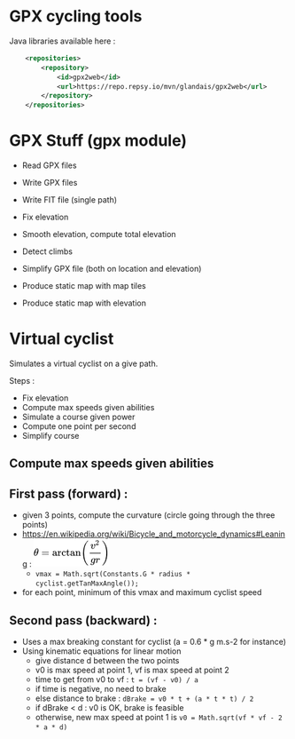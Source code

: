 # GPX cycling tools

Java libraries available here :

```xml
	<repositories>
		<repository>
			<id>gpx2web</id>
			<url>https://repo.repsy.io/mvn/glandais/gpx2web</url>
		</repository>
	</repositories>
```

# GPX Stuff (gpx module)

- Read GPX files
- Write GPX files
- Write FIT file (single path)


- Fix elevation
- Smooth elevation, compute total elevation
- Detect climbs


- Simplify GPX file (both on location and elevation) 


- Produce static map with map tiles
- Produce static map with elevation


# Virtual cyclist

Simulates a virtual cyclist on a give path.

Steps :

- Fix elevation
- Compute max speeds given abilities
- Simulate a course given power
- Compute one point per second
- Simplify course

## Compute max speeds given abilities

## First pass (forward) :

- given 3 points, compute the curvature (circle going through the three points)
- https://en.wikipedia.org/wiki/Bicycle_and_motorcycle_dynamics#Leaning : ![img.png](img/leaning.png)
  - `vmax = Math.sqrt(Constants.G * radius * cyclist.getTanMaxAngle());`
- for each point, minimum of this vmax and maximum cyclist speed

## Second pass (backward) :

- Uses a max breaking constant for cyclist (a = 0.6 * g m.s-2 for instance)
- Using kinematic equations for linear motion
  - give distance d between the two points
  - v0 is max speed at point 1, vf is max speed at point 2
  - time to get from v0 to vf : `t = (vf - v0) / a`
  - if time is negative, no need to brake
  - else distance to brake : `dBrake = v0 * t + (a * t * t) / 2`
  - if dBrake < d : v0 is OK, brake is feasible
  - otherwise, new max speed at point 1 is `v0 = Math.sqrt(vf * vf - 2 * a * d)`
